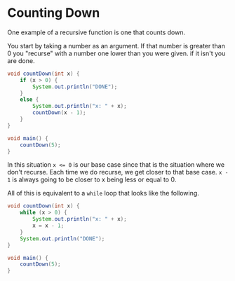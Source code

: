 # Counting Down

One example of a recursive function is one that counts down.

You start by taking a number as an argument. If that number
is greater than 0 you "recurse" with a
number one lower than you were given. if it isn't you are done. 

```java
void countDown(int x) {
    if (x > 0) {
        System.out.println("DONE");
    }
    else {
        System.out.println("x: " + x);
        countDown(x - 1);
    }
}

void main() {
    countDown(5);
}
```

In this situation `x <= 0` is our base case since that is the situation where we don't
recurse. Each time we do recurse, we get closer to that base case. `x - 1` is always going
to be closer to x being less or equal to 0.

All of this is equivalent to a `while` loop that looks like the following.

```java
void countDown(int x) {
    while (x > 0) {
        System.out.println("x: " + x);
        x = x - 1;
    }
    System.out.println("DONE");
}

void main() {
    countDown(5);
}
```
